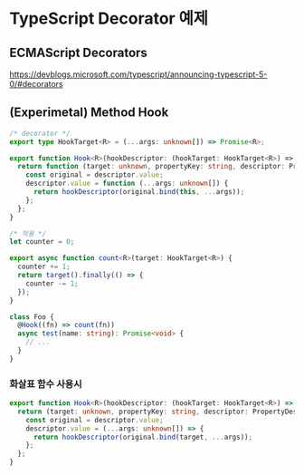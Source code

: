 # TypeScript Decorator 예제

## ECMAScript Decorators

<https://devblogs.microsoft.com/typescript/announcing-typescript-5-0/#decorators>

## (Experimetal) Method Hook

```ts
/* decorator */
export type HookTarget<R> = (...args: unknown[]) => Promise<R>;

export function Hook<R>(hookDescriptor: (hookTarget: HookTarget<R>) => Promise<R>) {
  return function (target: unknown, propertyKey: string, descriptor: PropertyDescriptor) {
    const original = descriptor.value;
    descriptor.value = function (...args: unknown[]) {
      return hookDescriptor(original.bind(this, ...args));
    };
  };
}

/* 적용 */
let counter = 0;

export async function count<R>(target: HookTarget<R>) {
  counter += 1;
  return target().finally(() => {
    counter -= 1;
  });
}

class Foo {
  @Hook((fn) => count(fn))
  async test(name: string): Promise<void> {
    // ...
  }
}
```

### 화살표 함수 사용시

```ts
export function Hook<R>(hookDescriptor: (hookTarget: HookTarget<R>) => Promise<R>) {
  return (target: unknown, propertyKey: string, descriptor: PropertyDescriptor) => {
    const original = descriptor.value;
    descriptor.value = (...args: unknown[]) => {
      return hookDescriptor(original.bind(target, ...args));
    };
  };
}
```
